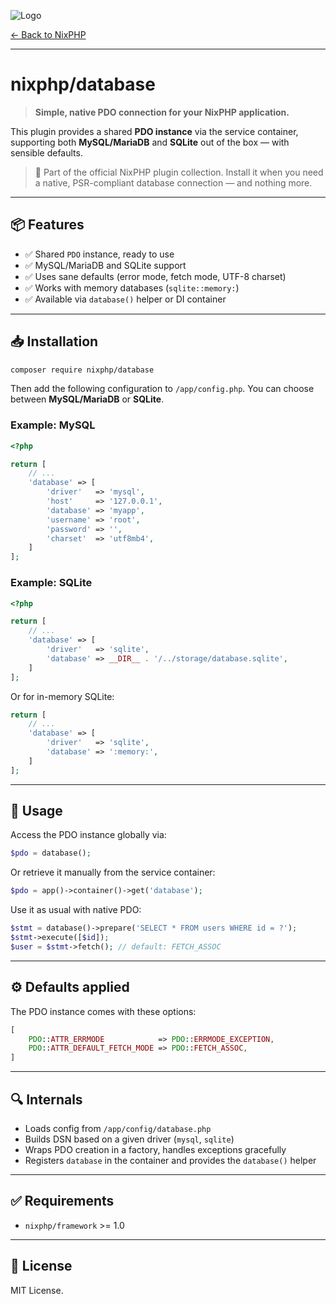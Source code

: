 ![Logo](https://nixphp.github.io/docs/assets/nixphp-logo-small.png)

[← Back to NixPHP](https://github.com/nixphp/framework)

---

# nixphp/database

> **Simple, native PDO connection for your NixPHP application.**

This plugin provides a shared **PDO instance** via the service container,
supporting both **MySQL/MariaDB** and **SQLite** out of the box — with sensible defaults.

> 🧩 Part of the official NixPHP plugin collection.
> Install it when you need a native, PSR-compliant database connection — and nothing more.

---

## 📦 Features

* ✅ Shared `PDO` instance, ready to use
* ✅ MySQL/MariaDB and SQLite support
* ✅ Uses sane defaults (error mode, fetch mode, UTF-8 charset)
* ✅ Works with memory databases (`sqlite::memory:`)
* ✅ Available via `database()` helper or DI container

---

## 📥 Installation

```bash
composer require nixphp/database
```

Then add the following configuration to `/app/config.php`.
You can choose between **MySQL/MariaDB** or **SQLite**.

### Example: MySQL

```php
<?php

return [
    // ...
    'database' => [
        'driver'   => 'mysql',
        'host'     => '127.0.0.1',
        'database' => 'myapp',
        'username' => 'root',
        'password' => '',
        'charset'  => 'utf8mb4',
    ]
];
```

### Example: SQLite

```php
<?php

return [
    // ...
    'database' => [
        'driver'   => 'sqlite',
        'database' => __DIR__ . '/../storage/database.sqlite',
    ]
];
```

Or for in-memory SQLite:

```php
return [
    // ...
    'database' => [
        'driver'   => 'sqlite',
        'database' => ':memory:',
    ]
];
```

---

## 🚀 Usage

Access the PDO instance globally via:

```php
$pdo = database();
```

Or retrieve it manually from the service container:

```php
$pdo = app()->container()->get('database');
```

Use it as usual with native PDO:

```php
$stmt = database()->prepare('SELECT * FROM users WHERE id = ?');
$stmt->execute([$id]);
$user = $stmt->fetch(); // default: FETCH_ASSOC
```

---

## ⚙️ Defaults applied

The PDO instance comes with these options:

```php
[
    PDO::ATTR_ERRMODE            => PDO::ERRMODE_EXCEPTION,
    PDO::ATTR_DEFAULT_FETCH_MODE => PDO::FETCH_ASSOC,
]
```

---

## 🔍 Internals

* Loads config from `/app/config/database.php`
* Builds DSN based on a given driver (`mysql`, `sqlite`)
* Wraps PDO creation in a factory, handles exceptions gracefully
* Registers `database` in the container and provides the `database()` helper

---

## ✅ Requirements

* `nixphp/framework` >= 1.0

---

## 📄 License

MIT License.